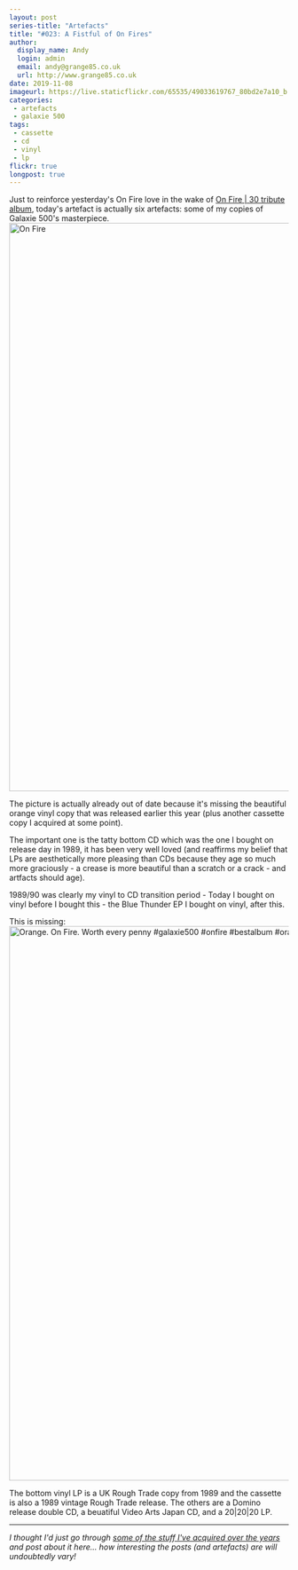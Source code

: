 ```yaml
---
layout: post
series-title: "Artefacts" 
title: "#023: A Fistful of On Fires"
author:
  display_name: Andy
  login: admin
  email: andy@grange85.co.uk
  url: http://www.grange85.co.uk
date: 2019-11-08
imageurl: https://live.staticflickr.com/65535/49033619767_80bd2e7a10_b.jpg
categories:
 - artefacts
 - galaxie 500
tags:
 - cassette
 - cd
 - vinyl
 - lp
flickr: true
longpost: true
---
```

Just to reinforce yesterday's On Fire love in the wake of [On Fire \| 30 tribute album](/2019/11/07/on-fire-30-new-galaxie-500-tribute-cd-and-book-from-ahfow/), today's artefact is actually six artefacts: some of my copies of Galaxie 500's masterpiece.
<a data-flickr-embed="true" href="https://www.flickr.com/photos/grange85/49033619767/in/dateposted-public/" title="On Fire"><img src="https://live.staticflickr.com/65535/49033619767_80bd2e7a10_b.jpg" width="803" height="1024" alt="On Fire"></a>

The picture is actually already out of date because it's missing the beautiful orange vinyl copy that was released earlier this year (plus another cassette copy I acquired at some point).
<!--more-->
The important one is the tatty bottom CD which was the one I bought on release day in 1989, it has been very well loved (and reaffirms my belief that LPs are aesthetically more pleasing than CDs because they age so much more graciously - a crease is more beautiful than a scratch or a crack - and artfacts should age).

1989/90 was clearly my vinyl to CD transition period - Today I bought on vinyl before I bought this - the Blue Thunder EP I bought on vinyl, after this.

This is missing:
<a data-flickr-embed="true" href="https://www.flickr.com/photos/grange85/32275249447/" title="Orange. On Fire. Worth every penny #galaxie500 #onfire #bestalbum #orange #vinyl #lp #record"><img src="https://live.staticflickr.com/7843/32275249447_cab022469b_b.jpg" width="999" height="999" alt="Orange. On Fire. Worth every penny #galaxie500 #onfire #bestalbum #orange #vinyl #lp #record"></a>

The bottom vinyl LP is a UK Rough Trade copy from 1989 and the cassette is also a 1989 vintage Rough Trade release. The others are a Domino release double CD, a beuatiful Video Arts Japan CD, and a 20\|20\|20 LP.



---

_I thought I'd just go through [some of the stuff I've acquired over the years](/category/artefacts/) and post about it here... how interesting the posts (and artefacts) are will undoubtedly vary!_
